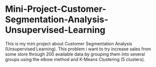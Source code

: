 # Mini-Project-Customer-Segmentation-Analysis-Unsupervised-Learning
This is my mini project about Customer Segmentation Analysis (Unsupervised Learning). This problem i want to try increase sales from some store through 200 available data by grouping them into several groups using the elbow method and K-Means Clustering (5 clusters).
